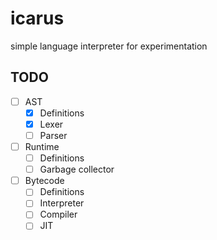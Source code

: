 # icarus
simple language interpreter for experimentation

## TODO

- [ ] AST
  - [x] Definitions
  - [x] Lexer
  - [ ] Parser

- [ ] Runtime
  - [ ] Definitions
  - [ ] Garbage collector

- [ ] Bytecode
  - [ ] Definitions
  - [ ] Interpreter
  - [ ] Compiler
  - [ ] JIT
